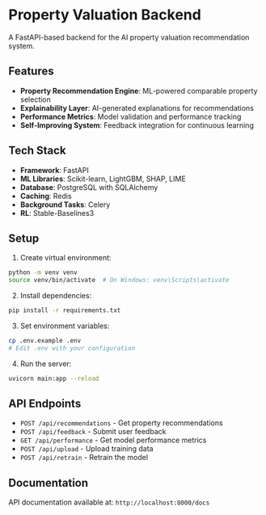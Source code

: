 # Property Valuation Backend

A FastAPI-based backend for the AI property valuation recommendation system.

## Features

- **Property Recommendation Engine**: ML-powered comparable property selection
- **Explainability Layer**: AI-generated explanations for recommendations
- **Performance Metrics**: Model validation and performance tracking
- **Self-Improving System**: Feedback integration for continuous learning

## Tech Stack

- **Framework**: FastAPI
- **ML Libraries**: Scikit-learn, LightGBM, SHAP, LIME
- **Database**: PostgreSQL with SQLAlchemy
- **Caching**: Redis
- **Background Tasks**: Celery
- **RL**: Stable-Baselines3

## Setup

1. Create virtual environment:
```bash
python -m venv venv
source venv/bin/activate  # On Windows: venv\Scripts\activate
```

2. Install dependencies:
```bash
pip install -r requirements.txt
```

3. Set environment variables:
```bash
cp .env.example .env
# Edit .env with your configuration
```

4. Run the server:
```bash
uvicorn main:app --reload
```

## API Endpoints

- `POST /api/recommendations` - Get property recommendations
- `POST /api/feedback` - Submit user feedback
- `GET /api/performance` - Get model performance metrics
- `POST /api/upload` - Upload training data
- `POST /api/retrain` - Retrain the model

## Documentation

API documentation available at: `http://localhost:8000/docs`
